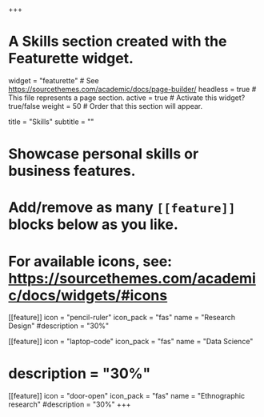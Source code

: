 +++
# A Skills section created with the Featurette widget.
widget = "featurette"  # See https://sourcethemes.com/academic/docs/page-builder/
headless = true  # This file represents a page section.
active = true  # Activate this widget? true/false
weight = 50  # Order that this section will appear.

title = "Skills"
subtitle = ""

# Showcase personal skills or business features.
# 
# Add/remove as many `[[feature]]` blocks below as you like.
# 
# For available icons, see: https://sourcethemes.com/academic/docs/widgets/#icons



[[feature]]
  icon = "pencil-ruler"
  icon_pack = "fas"
  name = "Research Design"
  #description = "30%"

[[feature]]
  icon = "laptop-code"
  icon_pack = "fas"
  name = "Data Science"
 # description = "30%"
  
[[feature]]
  icon = "door-open"
  icon_pack = "fas"
  name = "Ethnographic research"
  #description = "30%"
+++



